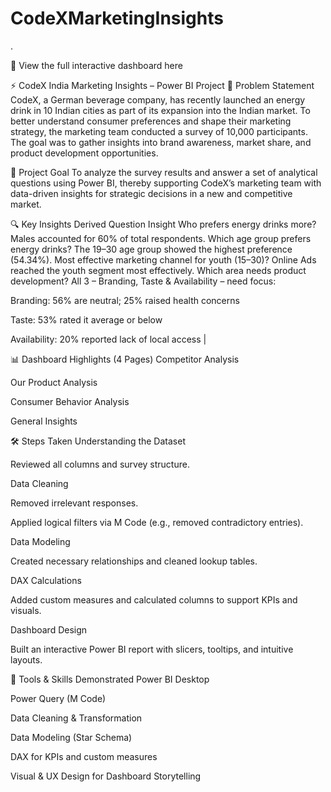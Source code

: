 # CodeXMarketingInsights

.

🔗 View the full interactive dashboard here

⚡ CodeX India Marketing Insights – Power BI Project
🧠 Problem Statement
CodeX, a German beverage company, has recently launched an energy drink in 10 Indian cities as part of its expansion into the Indian market. To better understand consumer preferences and shape their marketing strategy, the marketing team conducted a survey of 10,000 participants. The goal was to gather insights into brand awareness, market share, and product development opportunities.

🎯 Project Goal
To analyze the survey results and answer a set of analytical questions using Power BI, thereby supporting CodeX’s marketing team with data-driven insights for strategic decisions in a new and competitive market.

🔍 Key Insights Derived
Question	Insight
Who prefers energy drinks more?	Males accounted for 60% of total respondents.
Which age group prefers energy drinks?	The 19–30 age group showed the highest preference (54.34%).
Most effective marketing channel for youth (15–30)?	Online Ads reached the youth segment most effectively.
Which area needs product development?	All 3 – Branding, Taste & Availability – need focus:

Branding: 56% are neutral; 25% raised health concerns

Taste: 53% rated it average or below

Availability: 20% reported lack of local access |

📊 Dashboard Highlights (4 Pages)
Competitor Analysis

Our Product Analysis

Consumer Behavior Analysis

General Insights

🛠️ Steps Taken
Understanding the Dataset

Reviewed all columns and survey structure.

Data Cleaning

Removed irrelevant responses.

Applied logical filters via M Code (e.g., removed contradictory entries).

Data Modeling

Created necessary relationships and cleaned lookup tables.

DAX Calculations

Added custom measures and calculated columns to support KPIs and visuals.

Dashboard Design

Built an interactive Power BI report with slicers, tooltips, and intuitive layouts.

🧰 Tools & Skills Demonstrated
Power BI Desktop

Power Query (M Code)

Data Cleaning & Transformation

Data Modeling (Star Schema)

DAX for KPIs and custom measures

Visual & UX Design for Dashboard Storytelling

